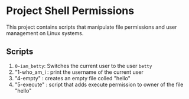 # Project Shell Permissions

This project contains scripts that manipulate file permissions and user management on Linux systems.

## Scripts
1. `0-iam_betty`: Switches the current user to the user `betty`
2. "1-who_am_i : print the username of the current user
3. "4-empty" : creates an empty file colled "hello"
4. "5-execute" : script that adds execute permission to owner of the file "hello" 
